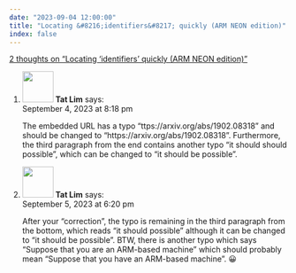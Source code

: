 ```yaml
---
date: "2023-09-04 12:00:00"
title: "Locating &#8216;identifiers&#8217; quickly (ARM NEON edition)"
index: false
---
```


[2 thoughts on &ldquo;Locating &#8216;identifiers&#8217; quickly (ARM NEON edition)&rdquo;](/lemire/blog/2023/09-04-locating-identifiers-quickly-arm-neon-edition)

<ol class="comment-list">
<li id="comment-654487" class="comment even thread-even depth-1">
<div class="comment-author vcard">
<img alt src="https://secure.gravatar.com/avatar/5c066b90a3a0ed64b55dc849a7259c8a?s=56&#038;d=mm&#038;r=g" srcset="https://secure.gravatar.com/avatar/5c066b90a3a0ed64b55dc849a7259c8a?s=112&#038;d=mm&#038;r=g 2x" class="avatar avatar-56 photo" height="56" width="56" decoding="async" /> <b class="fn">Tat Lim</b> <span class="says">says:</span> </div>
<div class="comment-metadata"><time datetime="2023-09-04T20:18:04+00:00">September 4, 2023 at 8:18 pm</time></a> </div>
<div class="comment-content">
<p>The embedded URL has a typo &ldquo;ttps://arxiv.org/abs/1902.08318&rdquo; and should be changed to &ldquo;https://arxiv.org/abs/1902.08318&rdquo;. Furthermore, the third paragraph from the end contains another typo &ldquo;it should should possible&rdquo;, which can be changed to &ldquo;it should be possible&rdquo;.</p>
</div>
</li>
<li id="comment-654508" class="comment odd alt thread-odd thread-alt depth-1">
<div class="comment-author vcard">
<img alt src="https://secure.gravatar.com/avatar/5c066b90a3a0ed64b55dc849a7259c8a?s=56&#038;d=mm&#038;r=g" srcset="https://secure.gravatar.com/avatar/5c066b90a3a0ed64b55dc849a7259c8a?s=112&#038;d=mm&#038;r=g 2x" class="avatar avatar-56 photo" height="56" width="56" decoding="async" /> <b class="fn">Tat Lim</b> <span class="says">says:</span> </div>
<div class="comment-metadata"><time datetime="2023-09-05T18:20:19+00:00">September 5, 2023 at 6:20 pm</time></a> </div>
<div class="comment-content">
<p>After your &ldquo;correction&rdquo;, the typo is remaining in the third paragraph from the bottom, which reads &ldquo;it should possible&rdquo; although it can be changed to &ldquo;it should be possible&rdquo;. BTW, there is another typo which says &ldquo;Suppose that you are an ARM-based machine&rdquo; which should probably mean &ldquo;Suppose that you have an ARM-based machine&rdquo;. 😀</p>
</div>
</li>
</ol>
